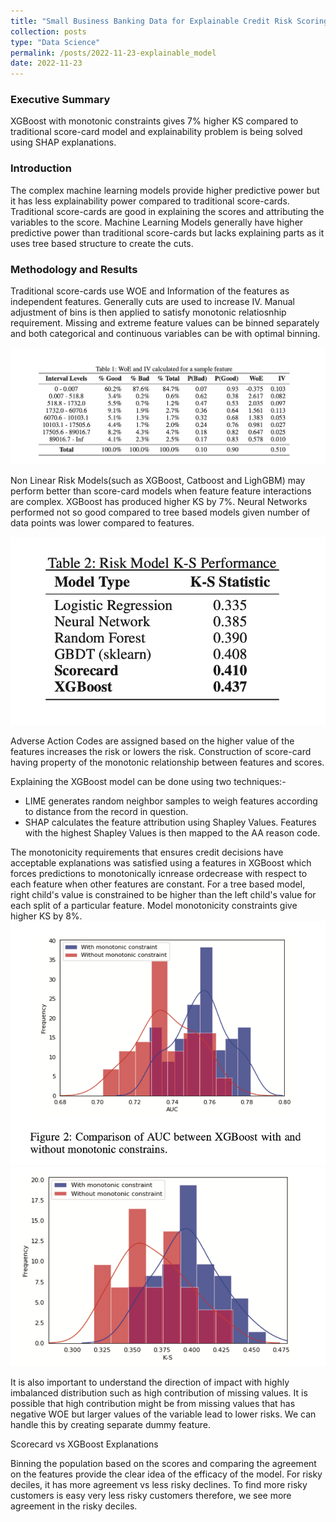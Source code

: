 ```yaml
---
title: "Small Business Banking Data for Explainable Credit Risk Scoring"
collection: posts
type: "Data Science"
permalink: /posts/2022-11-23-explainable_model
date: 2022-11-23
---
```

### Executive Summary
XGBoost with monotonic constraints gives 7% higher KS compared to traditional score-card model and explainability problem is being solved using SHAP explanations.

### Introduction
The complex machine learning models provide higher predictive power but it has less explainability power compared to traditional score-cards. Traditional score-cards are good in explaining the scores and attributing the variables to the score. Machine Learning Models generally have higher predictive power than traditional score-cards but lacks explaining parts as it uses tree based structure to create the cuts.

### Methodology and Results

Traditional score-cards use WOE and Information of the features as independent features. Generally cuts are used to increase IV. Manual adjustment of bins is then applied to satisfy monotonic relatiosnhip requirement. Missing and extreme feature values can be binned separately and both categorical and continuous variables can be with optimal binning.

![png](../images/explainable_ai/WOE.png)

Non Linear Risk Models(such as XGBoost, Catboost and LighGBM) may perform better than score-card models when feature feature interactions are complex. XGBoost has produced higher KS by 7%. Neural Networks performed not so good compared to tree based models given number of data points was lower compared to features. 

![png](../images/explainable_ai/KS.png)

Adverse Action Codes are assigned based on the higher value of the features increases the risk or lowers the risk. Construction of score-card having property of the monotonic relationship between features and scores. 

Explaining the XGBoost model can be done using two techniques:-

- LIME generates random neighbor samples to weigh features according to distance from the record in question.
- SHAP calculates the feature attribution using Shapley Values. Features with the highest Shapley Values is then mapped to the AA reason code.

The monotonicity requirements that ensures credit decisions have acceptable explanations was satisfied using a features in XGBoost which forces predictions to monotonically icnrease ordecrease with respect to each feature when other features are constant. For a tree based model, right child's value is constrained to be higher than the left child's value for each split of a particular feature. Model monotonicity constraints give higher KS by 8%.
![png](../images/explainable_ai/AUC_compare.png)
![png](../images/explainable_ai/KS_compare.png)

It is also important to understand the direction of impact with highly imbalanced distribution such as high contribution of missing values. It is possible that high contribution might be from missing values that has negative WOE but larger values of the variable lead to lower risks. We can handle this by creating separate dummy feature.

Scorecard vs XGBoost Explanations

Binning the population based on the scores and comparing the agreement on the features provide the clear idea of the efficacy of the model. For risky deciles, it has more agreement vs less risky declines. To find more risky customers is easy very less risky customers therefore, we see more agreement in the risky deciles.

